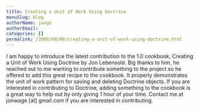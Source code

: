 ```yaml
---
title: Creating a Unit of Work Using Doctrine
menuSlug: blog
authorName: jwage 
authorEmail: 
categories: []
permalink: /2008/08/08/creating-a-unit-of-work-using-doctrine.html
---
```

I am happy to introduce the latest contribution to the 1.0 cookbook,
Creating a Unit of Work Using Doctrine by Jon Lebensold. Big thanks to
him, he reached out to me wanting to contribute something to the project
so he offered to add this great recipe to the cookbook. It properly
demonstrates the unit of work pattern for saving and deleting Doctrine
objects. If you are interested in contributing to Doctrine, adding
something to the cookbook is a great way to help out by only giving 1
hour of your time. Contact me at jonwage [at] gmail.com if you are
interested in contributing.
